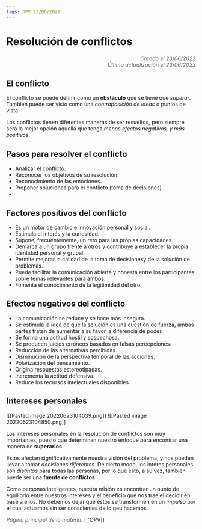 ```yaml
---
tags: OPV 23/06/2022
---
```


# Resolución de conflictos
<div style="text-align: right; opacity: 0.7; font-style: italic;">Creado el 23/06/2022</div>
<div style="text-align: right; opacity: 0.7; font-style: italic;">Última actualización el 23/06/2022</div>

## El conflicto

El conflicto se puede definir como un **obstáculo** que se tiene que *superar*. También puede ser visto como una *contraposición de ideas* o puntos de vista.

Los conflictos tienen diferentes maneras de ser resueltos, pero siempre será la mejor opción aquella que tenga *menos efectos negativos, y más positivos*.

## Pasos para resolver el conflicto

- Analizar el conflicto.
- Reconocer los objetivos de su resolución.
- Reconocimiento de las emociones.
- Proponer soluciones para el conflicto (toma de decisiones).
- 

## Factores positivos del conflicto

- Es un motor de cambio e innovación personal y social.
- Estimula el interés y la curiosidad.
- Supone, frecuentemente, un reto para las propias capacidades.
- Demarca a un grupo frente a otros y contribuye a establecer la propia identidad personal y grupal.
- Permite mejorar la calidad de la toma de decisionesy de la solución de problemas.
- Puede facilitar la comunicación abierta y honesta entre los participantes sobre temas relevantes para ambos.
- Fomenta el conocimiento de la legitimidad del otro.

## Efectos negativos del conflicto

- La comunicación se reduce y se hace más insegura.
- Se estimula la idea de que la solución es una cuestión de fuerza, ambas partes tratan de aumentar a su favor la diferencia de poder.
- Se forma una actitud hostil y sospechosa.
- Se producen juicios erróneos basados en falsas percepciones.
- Reducción de las alternativas percibidas.
- Disminución de la perspectiva temporal de las acciones.
- Polarización del pensamiento.
- Origina respuestas estereotipadas.
- Incrementa la actitud defensiva.
- Reduce los recursos intelectuales disponibles.

## Intereses personales

![[Pasted image 20220623104039.png]]
![[Pasted image 20220623104850.png]]

Los intereses personales en la resolución de conflictos son muy importantes, puesto que determinan nuestro enfoque para encontrar una manera de **superarlos**. 

Estos afectan significativamente nuestra visión del problema, y nos pueden llevar a tomar *decisiones diferentes*. De cierto modo, los interes personales son *distintos* para todas las personas, por lo que esto, a su vez, también puede ser una **fuente de conflictos**.

Como personas inteligentes, nuestra misión es encontrar un punto de equilibrio entre nuestros intereses y el beneficio que nos trae el decidir en base a ellos. No debemos dejar que estos se transformen en un *impulso* por el cual actuamos sin ser conscientes de lo qeu hacemos.

<span style="opacity: 0.7; font-style: italic;">Página principal de la materia:</span> [['OPV]]